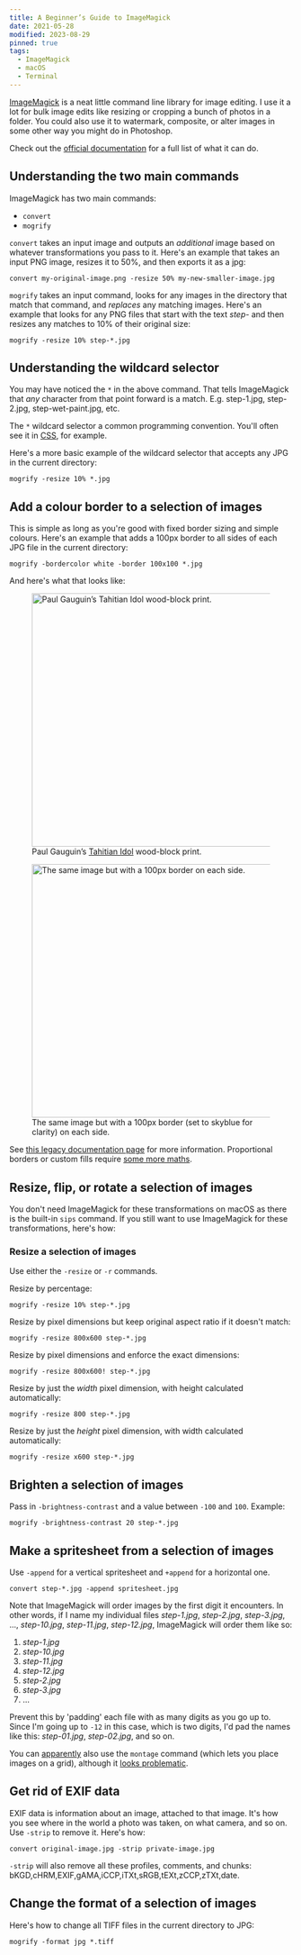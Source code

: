 ```yaml
---
title: A Beginner’s Guide to ImageMagick
date: 2021-05-28
modified: 2023-08-29
pinned: true
tags:
  - ImageMagick
  - macOS
  - Terminal
---
```


[ImageMagick](https://imagemagick.org) is a neat little command line library for image editing. I use it a lot for bulk image edits like resizing or cropping a bunch of photos in a folder. You could also use it to watermark, composite, or alter images in some other way you might do in Photoshop.

Check out the [official documentation](https://imagemagick.org/script/command-line-options.php) for a full list of what it can do.

## Understanding the two main commands

ImageMagick has two main commands:

- `convert`
- `mogrify`

`convert` takes an input image and outputs an _additional_ image based on whatever transformations you pass to it. Here's an example that takes an input PNG image, resizes it to 50%, and then exports it as a jpg:

```shell
convert my-original-image.png -resize 50% my-new-smaller-image.jpg
```

`mogrify` takes an input command, looks for any images in the directory that match that command, and _replaces_ any matching images. Here's an example that looks for any PNG files that start with the text _step-_ and then resizes any matches to 10% of their original size:

```shell
mogrify -resize 10% step-*.jpg
```

## Understanding the wildcard selector

You may have noticed the `*` in the above command. That tells ImageMagick that _any_ character from that point forward is a match. E.g. step-1.jpg, step-2.jpg, step-wet-paint.jpg, etc.

The `*` wildcard selector a common programming convention. You'll often see it in [CSS](/notes/tagged/css), for example.

Here's a more basic example of the wildcard selector that accepts any JPG in the current directory:

```shell
mogrify -resize 10% *.jpg
```

## Add a colour border to a selection of images

This is simple as long as you're good with fixed border sizing and simple colours. Here's an example that adds a 100px border to all sides of each JPG file in the current directory:

```shell
mogrify -bordercolor white -border 100x100 *.jpg
```

And here's what that looks like:

<div class="two-up">
  <figure>
    <img src="{% extSrc 'paul-gauguin-hina-no-border.jpg' %}"
    srcset="{% extSrcset 'paul-gauguin-hina-no-border.jpg' %}"
    alt="Paul Gauguin’s Tahitian Idol wood-block print."
    width="740"
    height="450"
    loading="lazy">
    <figcaption>Paul Gauguin’s <a href="https://www.artic.edu/artworks/63079/tahitian-idol-the-goddess-hina" rel="noopener">Tahitian Idol</a> wood-block print.</figcaption>
  </figure>
  <figure>
    <img src="{% extSrc 'paul-gauguin-hina-border-skyblue.jpg' %}"
    srcset="{% extSrcset 'paul-gauguin-hina-border-skyblue.jpg' %}"
    alt="The same image but with a 100px border on each side."
    width="740"
    height="450"
    loading="lazy">
    <figcaption>The same image but with a 100px border (set to skyblue for clarity) on each side.</figcaption>
  </figure>
</div>

See [this legacy documentation page](https://legacy.imagemagick.org/Usage/crop/#border) for more information. Proportional borders or custom fills require [some more maths](https://stackoverflow.com/questions/46050190/imagemagick-frame-a-picture-with-border-color-from-a-file#comment79080336_46052653).

## Resize, flip, or rotate a selection of images

You don't need ImageMagick for these transformations on macOS as there is the built-in `sips` command. If you still want to use ImageMagick for these transformations, here's how:

### Resize a selection of images

Use either the `-resize` or `-r` commands.

Resize by percentage:

```shell
mogrify -resize 10% step-*.jpg
```

Resize by pixel dimensions but keep original aspect ratio if it doesn't match:

```shell
mogrify -resize 800x600 step-*.jpg
```

Resize by pixel dimensions and enforce the exact dimensions:

```shell
mogrify -resize 800x600! step-*.jpg
```

Resize by just the _width_ pixel dimension, with height calculated automatically:

```shell
mogrify -resize 800 step-*.jpg
```

Resize by just the _height_ pixel dimension, with width calculated automatically:

```shell
mogrify -resize x600 step-*.jpg
```

## Brighten a selection of images

Pass in `-brightness-contrast` and a value between `-100` and `100`. Example:

```shell
mogrify -brightness-contrast 20 step-*.jpg
```

## Make a spritesheet from a selection of images

Use `-append` for a vertical spritesheet and `+append` for a horizontal one.

```shell
convert step-*.jpg -append spritesheet.jpg
```

Note that ImageMagick will order images by the first digit it encounters. In other words, if I name my individual files _step-1.jpg_, _step-2.jpg_, _step-3.jpg_, ..., _step-10.jpg_, _step-11.jpg_, _step-12.jpg_, ImageMagick will order them like so:

1. _step-1.jpg_
2. _step-10.jpg_
3. _step-11.jpg_
4. _step-12.jpg_
5. _step-2.jpg_
6. _step-3.jpg_
7. ...

Prevent this by 'padding' each file with as many digits as you go up to. Since I'm going up to `-12` in this case, which is two digits, I'd pad the names like this: _step-01.jpg_, _step-02.jpg_, and so on.

You can [apparently](https://stackoverflow.com/a/88720/2009441) also use the `montage` command (which lets you place images on a grid), although it [looks problematic](https://stackoverflow.com/questions/88711/how-to-concatenate-icons-into-a-single-image-with-imagemagick#comment90016528_10655028).

## Get rid of EXIF data

EXIF data is information about an image, attached to that image. It's how you see where in the world a photo was taken, on what camera, and so on. Use `-strip` to remove it. Here's how:

```shell
convert original-image.jpg -strip private-image.jpg
```

`-strip` will also remove all these profiles, comments, and chunks: bKGD,cHRM,EXIF,gAMA,iCCP,iTXt,sRGB,tEXt,zCCP,zTXt,date.

## Change the format of a selection of images

Here's how to change all TIFF files in the current directory to JPG:

```shell
mogrify -format jpg *.tiff
```
